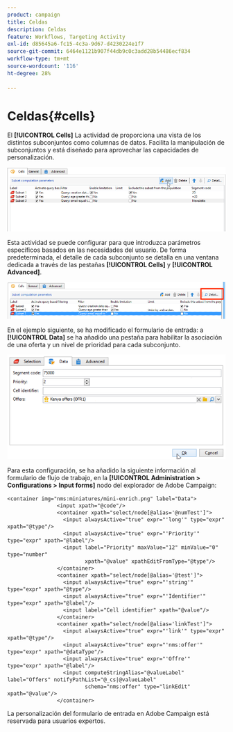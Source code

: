 ```yaml
---
product: campaign
title: Celdas
description: Celdas
feature: Workflows, Targeting Activity
exl-id: d85645a6-fc15-4c3a-9d67-d4230224e1f7
source-git-commit: 6464e1121b907f44db9c0c3add28b54486ecf834
workflow-type: tm+mt
source-wordcount: '116'
ht-degree: 28%

---
```


# Celdas{#cells}

El **[!UICONTROL Cells]** La actividad de proporciona una vista de los distintos subconjuntos como columnas de datos. Facilita la manipulación de subconjuntos y está diseñado para aprovechar las capacidades de personalización.

![](assets/wf_split_cells.png)

Esta actividad se puede configurar para que introduzca parámetros específicos basados en las necesidades del usuario. De forma predeterminada, el detalle de cada subconjunto se detalla en una ventana dedicada a través de las pestañas **[!UICONTROL Cells]** y **[!UICONTROL Advanced]**. 

![](assets/wf_split_cells_with_customization.png)

En el ejemplo siguiente, se ha modificado el formulario de entrada: a **[!UICONTROL Data]** se ha añadido una pestaña para habilitar la asociación de una oferta y un nivel de prioridad para cada subconjunto.

![](assets/cells-activity-sample.png)

Para esta configuración, se ha añadido la siguiente información al formulario de flujo de trabajo, en la **[!UICONTROL Administration > Configurations > Input forms]** nodo del explorador de Adobe Campaign:

```
<container img="nms:miniatures/mini-enrich.png" label="Data">
                <input xpath="@code"/>
                <container xpath="select/node[@alias='@numTest']">
                  <input alwaysActive="true" expr="'long'" type="expr" xpath="@type"/>
                  <input alwaysActive="true" expr="'Priority'" type="expr" xpath="@label"/>
                  <input label="Priority" maxValue="12" minValue="0" type="number"
                         xpath="@value" xpathEditFromType="@type"/>
                </container>
                <container xpath="select/node[@alias='@test']">
                  <input alwaysActive="true" expr="'string'" type="expr" xpath="@type"/>
                  <input alwaysActive="true" expr="'Identifier'" type="expr" xpath="@label"/>
                  <input label="Cell identifier" xpath="@value"/>
                </container>
                <container xpath="select/node[@alias='linkTest']">
                  <input alwaysActive="true" expr="'link'" type="expr" xpath="@type"/>
                  <input alwaysActive="true" expr="'nms:offer'" type="expr" xpath="@dataType"/>
                  <input alwaysActive="true" expr="'Offre'" type="expr" xpath="@label"/>
                  <input computeStringAlias="@valueLabel" label="Offers" notifyPathList="@_cs|@valueLabel"
                         schema="nms:offer" type="linkEdit" xpath="@value"/>
                </container>
```

La personalización del formulario de entrada en Adobe Campaign está reservada para usuarios expertos.
